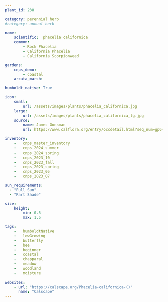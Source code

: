 ```yaml
---
plant_id: 238 

category: perennial herb
#category: annual herb

name: 
    scientific:  phacelia californica 
    common: 
        - Rock Phacelia
        - California Phacelia
        - California Scorpionweed   

gardens:
    cnps_demo:
        - coastal
    arcata_marsh: 

humboldt_native: True

icon: 
    small: 
        url: /assets/images/plants/phacelia_californica.jpg     
    large: 
        url: /assets/images/plants/phacelia_californica_lg.jpg 
    source: 
        name: James Gonsman 
        url: https://www.calflora.org/entry/occdetail.html?seq_num=gp6416 

inventory: 
    -   cnps_master_inventory
    -   cnps_2024_summer
    -   cnps_2024_spring
    -   cnps_2023_10
    -   cnps_2023_fall
    -   cnps_2023_spring
    -   cnps_2023_05 
    -   cnps_2023_07 

sun_requirements:
  - "Full Sun"
  - "Part Shade"

size:
    height: 
        min: 0.5
        max: 1.5

tags:  
    -   humboldtNative
    -   lowGrowing
    -   butterfly
    -   bee
    -   beginner
    -   coastal
    -   chapparal
    -   meadow
    -   woodland
    -   moisture
 
websites:
    - url: "https://calscape.org/Phacelia-californica-()"
      name: "Calscape"
---
```

